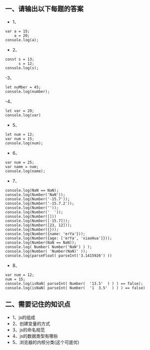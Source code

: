 ## 一、请输出以下每题的答案
- 1、
```
var a = 15;
    a = 20;
console.log(a);
```
- 2、
```
const s = 13;
      s = 12;
console.log(s);
```

-3、
```
let nuMber = 45;
console.log(number); 

```

-4、
```
let var = 20;
console.log(var)

```

- 5、
```
let num = 12;
var num = 15;
console.log(num);
```

- 6、
```
var num = 25;
var name = num;
console.log(name);
```

- 7、
```
console.log(NaN == NaN); 
console.log(Number('NaN'));
console.log(Number('-15.7')); 
console.log(Number('-15.7.2')); 
console.log(Number('')); 
console.log(Number('  ')); 
console.log(Number([]))
console.log(Number([-15.7]));
console.log(Number([23, 12]));
console.log(Number({}));
console.log(Number({name: 'erYa'}));
console.log(Number({age: ['erYa', 'xiaoHua']}));
console.log(Number(NaN == NaN));
console.log( Number( Number('NaN') ) );
console.log(Number( 'Number(NaN)' ));
console.log(parseFloat( parseInt('3.1415926') ))
```
- 8、
```
var num = 12;
num = 15;
console.log(isNaN( parseInt( Number(  '13.5'  ) ) ) == false);
console.log(isNaN( parseInt( Number(  '1  3.5'  ) ) ) == false)
```
## 二、需要记住的知识点
- 1、js的组成
- 2、创建变量的方式
- 3、js的命名规范
- 4、js的数据类型有哪些
- 5、浏览器的内核分类(这个可底优)
